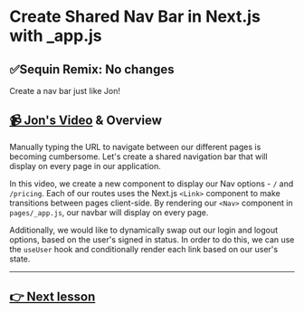 # Create Shared Nav Bar in Next.js with \_app.js

## ✅Sequin Remix: No changes

Create a nav bar just like Jon!

## [📹 Jon's Video](https://egghead.io/lessons/next-js-create-shared-nav-bar-in-next-js-with-_app-js) & Overview

Manually typing the URL to navigate between our different pages is becoming cumbersome. Let's create a shared navigation bar that will display on every page in our application.

In this video, we create a new component to display our Nav options - `/` and `/pricing`. Each of our routes uses the Next.js `<Link>` component to make transitions between pages client-side. By rendering our `<Nav>` component in `pages/_app.js`, our navbar will display on every page.

Additionally, we would like to dynamically swap out our login and logout options, based on the user's signed in status. In order to do this, we can use the `useUser` hook and conditionally render each link based on our user's state.

---

## [👉 Next lesson](/18-query-dynamic-supabase-data-in-static-pages-using-next-js)